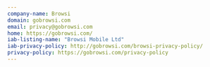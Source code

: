 ```yaml
---
company-name: Browsi
domain: gobrowsi.com
email: privacy@gobrowsi.com
home: https://gobrowsi.com/
iab-listing-name: "Browsi Mobile Ltd"
iab-privacy-policy: http://gobrowsi.com/browsi-privacy-policy/
privacy-policy: https://gobrowsi.com/privacy-policy
---
```




